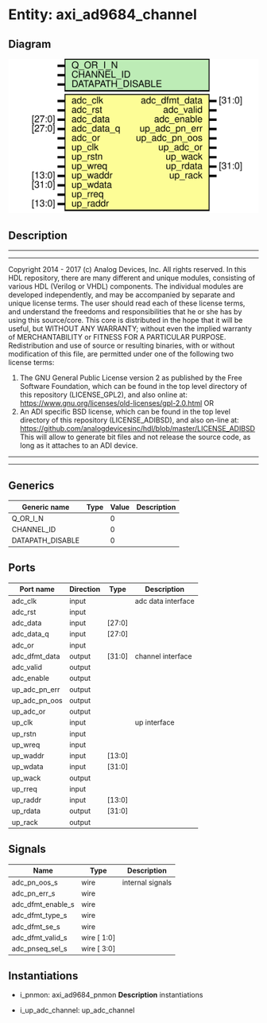 # Entity: axi_ad9684_channel

## Diagram

![Diagram](axi_ad9684_channel.svg "Diagram")
## Description

***************************************************************************
 ***************************************************************************
 Copyright 2014 - 2017 (c) Analog Devices, Inc. All rights reserved.
 In this HDL repository, there are many different and unique modules, consisting
 of various HDL (Verilog or VHDL) components. The individual modules are
 developed independently, and may be accompanied by separate and unique license
 terms.
 The user should read each of these license terms, and understand the
 freedoms and responsibilities that he or she has by using this source/core.
 This core is distributed in the hope that it will be useful, but WITHOUT ANY
 WARRANTY; without even the implied warranty of MERCHANTABILITY or FITNESS FOR
 A PARTICULAR PURPOSE.
 Redistribution and use of source or resulting binaries, with or without modification
 of this file, are permitted under one of the following two license terms:
   1. The GNU General Public License version 2 as published by the
      Free Software Foundation, which can be found in the top level directory
      of this repository (LICENSE_GPL2), and also online at:
      <https://www.gnu.org/licenses/old-licenses/gpl-2.0.html>
 OR
   2. An ADI specific BSD license, which can be found in the top level directory
      of this repository (LICENSE_ADIBSD), and also on-line at:
      https://github.com/analogdevicesinc/hdl/blob/master/LICENSE_ADIBSD
      This will allow to generate bit files and not release the source code,
      as long as it attaches to an ADI device.
 ***************************************************************************
 ***************************************************************************
 
## Generics

| Generic name     | Type | Value | Description |
| ---------------- | ---- | ----- | ----------- |
| Q_OR_I_N         |      | 0     |             |
| CHANNEL_ID       |      | 0     |             |
| DATAPATH_DISABLE |      | 0     |             |
## Ports

| Port name     | Direction | Type   | Description        |
| ------------- | --------- | ------ | ------------------ |
| adc_clk       | input     |        | adc data interface |
| adc_rst       | input     |        |                    |
| adc_data      | input     | [27:0] |                    |
| adc_data_q    | input     | [27:0] |                    |
| adc_or        | input     |        |                    |
| adc_dfmt_data | output    | [31:0] | channel interface  |
| adc_valid     | output    |        |                    |
| adc_enable    | output    |        |                    |
| up_adc_pn_err | output    |        |                    |
| up_adc_pn_oos | output    |        |                    |
| up_adc_or     | output    |        |                    |
| up_clk        | input     |        | up interface       |
| up_rstn       | input     |        |                    |
| up_wreq       | input     |        |                    |
| up_waddr      | input     | [13:0] |                    |
| up_wdata      | input     | [31:0] |                    |
| up_wack       | output    |        |                    |
| up_rreq       | input     |        |                    |
| up_raddr      | input     | [13:0] |                    |
| up_rdata      | output    | [31:0] |                    |
| up_rack       | output    |        |                    |
## Signals

| Name              | Type        | Description       |
| ----------------- | ----------- | ----------------- |
| adc_pn_oos_s      | wire        | internal signals  |
| adc_pn_err_s      | wire        |                   |
| adc_dfmt_enable_s | wire        |                   |
| adc_dfmt_type_s   | wire        |                   |
| adc_dfmt_se_s     | wire        |                   |
| adc_dfmt_valid_s  | wire [ 1:0] |                   |
| adc_pnseq_sel_s   | wire [ 3:0] |                   |
## Instantiations

- i_pnmon: axi_ad9684_pnmon
**Description**
instantiations

- i_up_adc_channel: up_adc_channel
